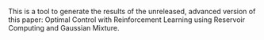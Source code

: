 This is a tool to generate the results of the unreleased, advanced version of this paper: Optimal Control with Reinforcement Learning using Reservoir Computing and Gaussian Mixture.
